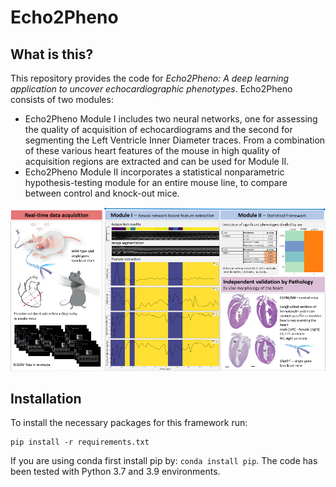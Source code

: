 # Echo2Pheno

## What is this?
This repository provides the code for _Echo2Pheno: A deep learning application to uncover echocardiographic phenotypes_. Echo2Pheno consists of two modules:

*  Echo2Pheno Module I includes two neural networks, one for assessing the quality of acquisition of echocardiograms and the second for segmenting the Left Ventricle Inner Diameter traces. From a combination of these various heart features of the mouse in high quality of acquisition regions are extracted and can be used for Module II.
* Echo2Pheno Module II incorporates a statistical nonparametric hypothesis-testing module for an entire mouse line, to compare between control and knock-out mice.

![image](https://github.com/HelmholtzAI-Consultants-Munich/Echo2Pheno/blob/master/Echo2Pheno_graphical.png)


## Installation

To install the necessary packages for this framework run:

```
pip install -r requirements.txt
```

If you are using conda first install pip by: ```conda install pip```. The code has been tested with Python 3.7 and 3.9 environments.
